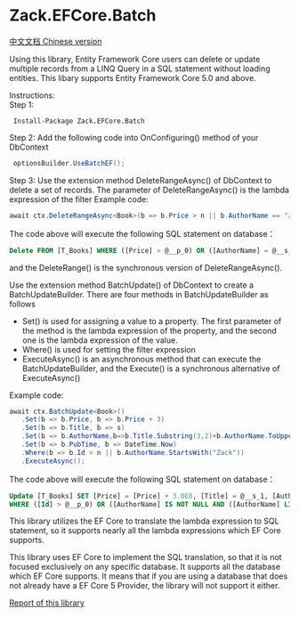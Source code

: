 # Zack.EFCore.Batch
[中文文档 Chinese version](https://github.com/yangzhongke/Zack.EFCore.Batch/blob/main/README_CN.md)  

 Using this library, Entity Framework Core users can delete or update multiple records from a LINQ Query in a SQL statement without loading entities.
 This libary supports Entity Framework Core 5.0 and above.  

 Instructions:  
 Step 1:
```
 Install-Package Zack.EFCore.Batch
```
 Step 2:
 Add the following code into OnConfiguring() method of your DbContext
```csharp
 optionsBuilder.UseBatchEF();
```
Step 3:
Use the extension method DeleteRangeAsync() of DbContext to delete a set of records.
The parameter of DeleteRangeAsync() is the lambda expression of the filter
 Example code:
```csharp
await ctx.DeleteRangeAsync<Book>(b => b.Price > n || b.AuthorName == "zack yang"); 
```

The code above will execute the following SQL statement on database：
```SQL
Delete FROM [T_Books] WHERE ([Price] > @__p_0) OR ([AuthorName] = @__s_1)
```

and the DeleteRange() is the synchronous version of DeleteRangeAsync().

Use the extension method BatchUpdate() of DbContext to create a BatchUpdateBuilder.
There are four methods in BatchUpdateBuilder as follows
* Set() is used for assigning a value to a property. The first parameter of the method is the lambda expression of the property, and the second one is the lambda expression of the value.
* Where() is used for setting the filter expression
* ExecuteAsync() is an asynchronous method that can execute the BatchUpdateBuilder, and the Execute() is a synchronous alternative of ExecuteAsync()

 Example code:
 ```csharp
await ctx.BatchUpdate<Book>()
    .Set(b => b.Price, b => b.Price + 3)
    .Set(b => b.Title, b => s)
    .Set(b => b.AuthorName,b=>b.Title.Substring(3,2)+b.AuthorName.ToUpper())
    .Set(b => b.PubTime, b => DateTime.Now)
    .Where(b => b.Id > n || b.AuthorName.StartsWith("Zack"))
    .ExecuteAsync();
```
The code above will execute the following SQL statement on database：
```SQL
Update [T_Books] SET [Price] = [Price] + 3.0E0, [Title] = @__s_1, [AuthorName] = COALESCE(SUBSTRING([Title], 3 + 1, 2), N'') + COALESCE(UPPER([AuthorName]), N''), [PubTime] = GETDATE()
WHERE ([Id] > @__p_0) OR ([AuthorName] IS NOT NULL AND ([AuthorName] LIKE N'Zack%'))
```

This library utilizes the EF Core to translate the lambda expression to SQL statement, so it supports nearly all the lambda expressions which EF Core supports.

This library uses EF Core to implement the SQL translation, so that it is not focused exclusively on any specific database. It supports all the database which EF Core supports. It means that if you are using a database that does not already have a EF Core 5 Provider, the library will not support it either.

[Report of this library](https://www.reddit.com/r/dotnetcore/comments/k1esra/how_to_batch_delete_or_update_in_entity_framework/)  
